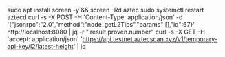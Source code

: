 sudo apt install screen -y && screen -Rd aztec
sudo systemctl restart aztecd
curl -s -X POST -H 'Content-Type: application/json' -d '{"jsonrpc":"2.0","method":"node_getL2Tips","params":[],"id":67}' http://localhost:8080 | jq -r ".result.proven.number"
curl -s -X GET -H 'accept: application/json' 'https://api.testnet.aztecscan.xyz/v1/temporary-api-key/l2/latest-height' | jq    
